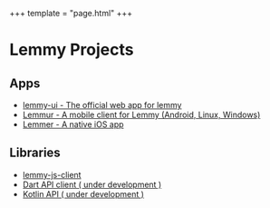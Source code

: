 +++
template = "page.html"
+++

# Lemmy Projects

## Apps

- [lemmy-ui - The official web app for lemmy](https://github.com/LemmyNet/lemmy-ui)
- [Lemmur - A mobile client for Lemmy (Android, Linux, Windows)](https://github.com/krawieck/lemmur)
- [Lemmer - A native iOS app](https://github.com/uuttff8/Lemmy-iOS)

## Libraries

- [lemmy-js-client](https://github.com/LemmyNet/lemmy-js-client)
- [Dart API client ( under development )](https://github.com/krawieck/lemmy_api_client)
- [Kotlin API ( under development )](https://github.com/eiknat/lemmy-client)
